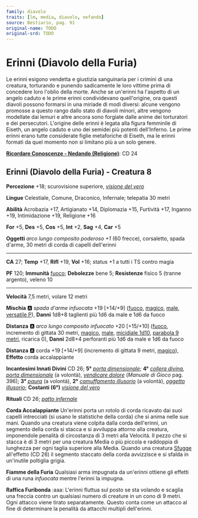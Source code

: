 ```yaml
---
family: diavolo
traits: [lm, media, diavolo, nefando]
source: Bestiario, pag. 91
original-name: TODO
original-srd: TODO
---
```


# Erinni (Diavolo della Furia)

Le erinni esigono vendetta e giustizia sanguinaria per i crimini di una creatura, torturando e punendo sadicamente le loro vittime prima di concedere loro l'oblio della morte. Anche se un'erinni ha l'aspetto di un angelo caduto e le prime erinni condividevano quell'origine, ora questi diavoli possono formarsi in una miriade di modi diversi: alcune vengono promosse a questo rango dallo stato di diavoli minori, altre vengono modellate dai lemuri e altre ancora sono forgiate dalle anime dei torturatori e dei persecutori. L'origine delle erinni è legata alla figura femminile di Eiseth, un angelo caduto e uno dei semidei più potenti dell'Inferno. Le prime erinni erano tutte considerate figlie metaforiche di Eiseth, ma le erinni formati da quel momento non si limitano più a un solo genere.

**[Ricordare Conoscenze - Nedando (Religione)](/azioni/ricordare-conoscenze)**: CD 24

## Erinni (Diavolo della Furia) - Creatura 8

**Percezione** +18; scurovisione superiore, *[visione del vero](/incantesimi/visione-del-vero)*

**Lingue** Celestiale, Comune, Draconico, Infernale; telepatia 30 metri

**Abilità** Acrobazia +17, Artigianato +14, Diplomazia +15, Furtività +17, Inganno +19, Intimidazione +19, Religione +16

**For** +5, **Des** +5, **Cos** +5, **Int** +2, **Sag** +4, **Car** +5

**Oggetti** *arco lungo composito poderoso +1* (60 frecce), corsaletto, spada d'arme, 30 metri di corda di capelli dell'erinni

***

**CA** 27; **Temp** +17, **Rifl** +19, **Vol** +16; status +1 a tutti i TS contro magia

**PF** 120; **Immunità** [fuoco](/tratti/fuoco); **Debolezze** bene 5; **Resistenze** fisico 5 (tranne argento), veleno 10

***

**Velocità** 7,5 metri, volare 12 metri

**Mischia** :a: *spada d'arme infuocata* +19 \[+14/+9] ([fuoco](/tratti/fuoco), [magico](/tratti/magico), [male](/tratti/male), [versatile P](/tratti/versatile)), **Danni** 1d8+8 taglienti più 1d6 da male e 1d6 da fuoco

**Distanza** :a: *arco lungo composito infuocato* +20 \[+15/+10] ([fuoco](/tratti/fuoco), incremento di gittata 30 metri, [magico](/tratti/magico), [male](/tratti/male), [micidiale 1d10](/tratti/micidiale), [parabola 9 metri](/tratti/parabola), ricarica 0), **Danni** 2d8+4 perforanti più 1d6 da male e 1d6 da fuoco

**Distanza** :a: corda +19 \[+14/+9] (incremento di gittata 9 metri, [magico](/tratti/magico)), **Effetto** corda accalappiante

**Incantesimi Innati Divini** CD 26; **5°** *[porta dimensionale](/incantesimi/porta-dimensionale)*; **4°** *[collera divina](/incantesimi/collera-divina), [porta dimensionale](/incantesimi/porta-dimensionale)* (a volontà), *[vendicare dolore](/incantesimi/incantesimi-focalizzati)* (*Manuale di Gioco* pag. 396); **3°** *[paura](/incantesimi/paura)* (a volontà), **2°** *[camuffamento illusorio](/incantesimi/camuffamento-illusorio)* (a volontà), *[oggetto illusorio](/incantesimi/oggetto-illusorio)*; **Costanti (6°)** *[visione del vero](/incantesimi/visione-del-vero)*

**Rituali** CD 26; *[patto infernale](/incantesimi/rituali)*

**Corda Accalappiante** Un'erinni porta un rotolo di corda ricavato dai suoi capelli intrecciati (si usano le statistiche della corda) che si anima nelle sue mani. Quando una creatura viene colpita dalla corda dell'erinni, un segmento della corda si stacca e si avviluppa attorno alla creatura, imponendole penalità di circostanza di 3 metri alla Velocità. Il pezzo che si stacca è di 3 metri per una creatura Media o più piccola e raddoppia di lunghezza per ogni taglia superiore alla Media. Quando una creatura [Sfugge](/azioni/sfuggire) all'effetto (CD 26) il segmento staccato della corda avvizzisce e si sfalda in un'inutile poltiglia grigia.

**Fiamme della Furia** Qualsiasi arma impugnata da un'erinni ottiene gli effetti di una runa *infuocata* mentre l'erinni la impugna.

**Raffica Furibonda** :aaa: L'erinni fluttua sul posto se sta volando e scaglia una freccia contro un qualsiasi numero di creature in un cono di 9 metri. Ogni attacco viene tirato separatamente. Questo conta come un attacco al fine di determinare la penalità da attacchi multipli dell'erinni.
